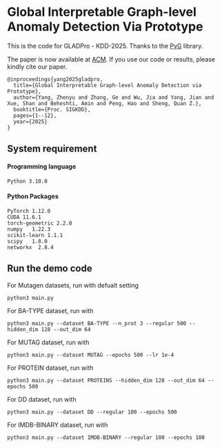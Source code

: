 # Global Interpretable Graph-level Anomaly Detection Via Prototype
 
This is the code for GLADPro - KDD-2025. Thanks to the [PyG](https://pytorch-geometric.readthedocs.io/en/latest/) library.

The paper is now available at [ACM](). If you use our code or results, please kindly cite our paper.

```
@inproceedings{yang2025gladpro,
  title={Global Interpretable Graph-level Anomaly Detection via Prototype},
  author={Yang, Zhenyu and Zhang, Ge and Wu, Jia and Yang, Jian and Xue, Shan and Beheshti, Amin and Peng, Hao and Sheng, Quan Z.},
  booktitle={Proc. SIGKDD},
  pages={1--12},
  year={2025}
}
```

## System requirement

#### Programming language
```
Python 3.10.0
```
#### Python Packages
```
PyTorch 1.12.0
CUDA 11.6.1
torch-geometric 2.2.0
numpy   1.22.3
scikit-learn 1.1.1
scipy   1.8.0
networkx  2.8.4
```

## Run the demo code

For Mutagen datasets, run with defualt setting
```
python3 main.py
```
For BA-TYPE dataset, run with 
```
python3 main.py --dataset BA-TYPE --n_prot 3 --regular 500 --hidden_dim 128 --out_dim 64
```
For MUTAG dataset, run with 
```
python3 main.py --dataset MUTAG --epochs 500 --lr 1e-4
```
For PROTEIN dataset, run with 
```
python3 main.py --dataset PROTEINS --hidden_dim 128 --out_dim 64 --epochs 500 
```
For DD dataset, run with 
```
python3 main.py --dataset DD --regular 100 --epochs 500 
```
For IMDB-BINARY dataset, run with 
```
python3 main.py --dataset IMDB-BINARY --regular 100 --epochs 100 
```